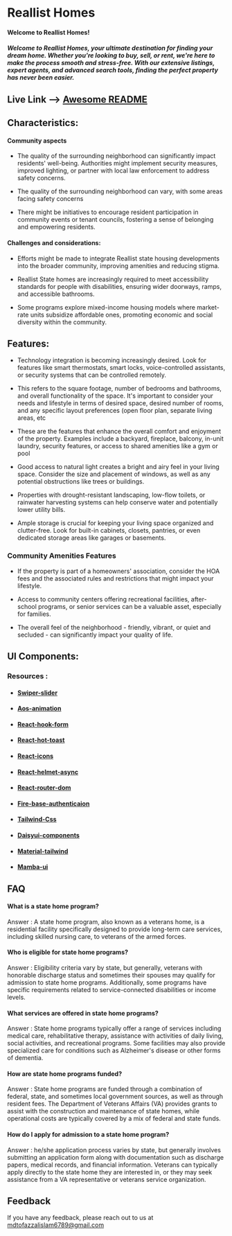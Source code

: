 # Reallist Homes

#### Welcome to Reallist Homes!

##### Welcome to Reallist Homes, your ultimate destination for finding your dream home. Whether you're looking to buy, sell, or rent, we're here to make the process smooth and stress-free. With our extensive listings, expert agents, and advanced search tools, finding the perfect property has never been easier.

## Live Link --> [Awesome README](https://github.com/matiassingers/awesome-readme)

## Characteristics:

#### Community aspects

- The quality of the surrounding neighborhood can significantly impact residents' well-being. Authorities might implement security measures, improved lighting, or partner with local law enforcement to address safety concerns.

- The quality of the surrounding neighborhood can vary, with some areas facing safety concerns

- There might be initiatives to encourage resident participation in community events or tenant councils, fostering a sense of belonging and empowering residents.

#### Challenges and considerations:

- Efforts might be made to integrate Reallist state housing developments into the broader community, improving amenities and reducing stigma.

- Reallist State homes are increasingly required to meet accessibility standards for people with disabilities, ensuring wider doorways, ramps, and accessible bathrooms.

- Some programs explore mixed-income housing models where market-rate units subsidize affordable ones, promoting economic and social diversity within the community.

## Features:

- Technology integration is becoming increasingly desired. Look for features like smart thermostats, smart locks, voice-controlled assistants, or security systems that can be controlled remotely.

- This refers to the square footage, number of bedrooms and bathrooms, and overall functionality of the space. It's important to consider your needs and lifestyle in terms of desired space, desired number of rooms, and any specific layout preferences (open floor plan, separate living areas, etc

- These are the features that enhance the overall comfort and enjoyment of the property. Examples include a backyard, fireplace, balcony, in-unit laundry, security features, or access to shared amenities like a gym or pool

- Good access to natural light creates a bright and airy feel in your living space. Consider the size and placement of windows, as well as any potential obstructions like trees or buildings.

- Properties with drought-resistant landscaping, low-flow toilets, or rainwater harvesting systems can help conserve water and potentially lower utility bills.

- Ample storage is crucial for keeping your living space organized and clutter-free. Look for built-in cabinets, closets, pantries, or even dedicated storage areas like garages or basements.

### Community Amenities Features

- If the property is part of a homeowners' association, consider the HOA fees and the associated rules and restrictions that might impact your lifestyle.

- Access to community centers offering recreational facilities, after-school programs, or senior services can be a valuable asset, especially for families.

- The overall feel of the neighborhood - friendly, vibrant, or quiet and secluded - can significantly impact your quality of life.

## UI Components:

### Resources :

- #### [Swiper-slider](https://swiperjs.com/)
- #### [Aos-animation](https://michalsnik.github.io/aos/)
- #### [React-hook-form](https://react-hook-form.com/)
- #### [React-hot-toast](https://react-hot-toast.com/)
- #### [React-icons](https://react-icons.github.io/react-icons/)
- #### [React-helmet-async](https://github.com/staylor/react-helmet-async)
- #### [React-router-dom](https://reactrouter.com/en/main/start/tutorial)
- #### [Fire-base-authenticaion](https://firebase.google.com/?gad_source=1&gclid=CjwKCAjwoPOwBhAeEiwAJuXRh8s-FAp_-dtEXlgxEMOsNAatYUfm0xGT9xY0JAw2MCYnJC_HYy_a2hoCTVwQAvD_BwE&gclsrc=aw.ds)
- #### [Tailwind-Css](https://tailwindcss.com/docs/installation)
- #### [Daisyui-components](https://daisyui.com/components/)
- #### [Material-tailwind](https://www.material-tailwind.com/)
- #### [Mamba-ui](https://mambaui.com/components/tab)

## FAQ

#### What is a state home program?

Answer : A state home program, also known as a veterans home, is a residential facility specifically designed to provide long-term care services, including skilled nursing care, to veterans of the armed forces.

#### Who is eligible for state home programs?

Answer : Eligibility criteria vary by state, but generally, veterans with honorable discharge status and sometimes their spouses may qualify for admission to state home programs. Additionally, some programs have specific requirements related to service-connected disabilities or income levels.

#### What services are offered in state home programs?

Answer : State home programs typically offer a range of services including medical care, rehabilitative therapy, assistance with activities of daily living, social activities, and recreational programs. Some facilities may also provide specialized care for conditions such as Alzheimer's disease or other forms of dementia.

#### How are state home programs funded?

Answer : State home programs are funded through a combination of federal, state, and sometimes local government sources, as well as through resident fees. The Department of Veterans Affairs (VA) provides grants to assist with the construction and maintenance of state homes, while operational costs are typically covered by a mix of federal and state funds.

#### How do I apply for admission to a state home program?

Answer : he/she application process varies by state, but generally involves submitting an application form along with documentation such as discharge papers, medical records, and financial information. Veterans can typically apply directly to the state home they are interested in, or they may seek assistance from a VA representative or veterans service organization.

## Feedback

If you have any feedback, please reach out to us at mdtofazzalislam6789@gmail.com
